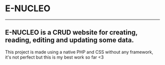 # E-NUCLEO 

------------------------------------------------------------------------

## E-NUCLEO is a CRUD website for creating, reading, editing and updating some data.

This project is made using a native PHP and CSS without any framework,
it's not perfect but this is my best work so far <3
